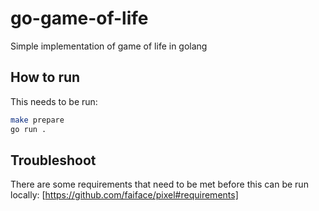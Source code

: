 # go-game-of-life

Simple implementation of game of life in golang

## How to run

This needs to be run:

```bash
make prepare
go run .
```

## Troubleshoot

There are some requirements that need to be met before this can be run locally: [https://github.com/faiface/pixel#requirements]
